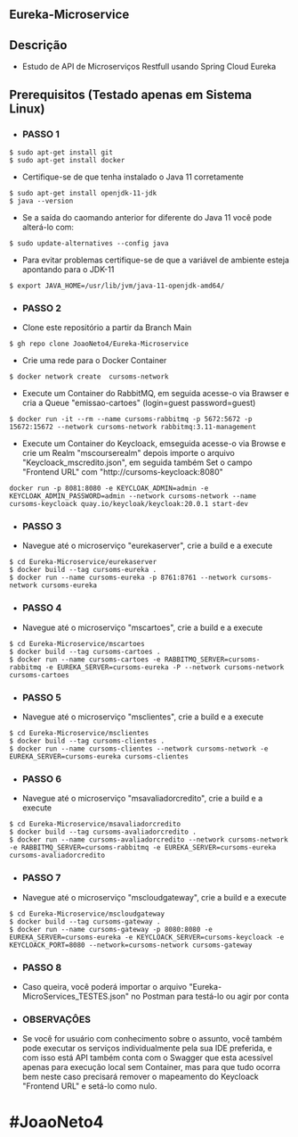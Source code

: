 ## Eureka-Microservice

## Descrição
- Estudo de API de Microserviços Restfull usando Spring Cloud Eureka


## Prerequisitos (Testado apenas em Sistema Linux)
- ### PASSO 1
```
$ sudo apt-get install git
$ sudo apt-get install docker
```
- Certifique-se de que tenha instalado o Java 11 corretamente
```
$ sudo apt-get install openjdk-11-jdk
$ java --version
```
- Se a saída do caomando anterior for diferente do Java 11 você pode alterá-lo com:
```
$ sudo update-alternatives --config java
```
- Para evitar problemas certifique-se de que a variável de ambiente esteja apontando para o JDK-11
```
$ export JAVA_HOME=/usr/lib/jvm/java-11-openjdk-amd64/
```
- ### PASSO 2
- Clone este repositório a partir da Branch Main
```
$ gh repo clone JoaoNeto4/Eureka-Microservice
```
- Crie uma rede para o Docker Container
```
$ docker network create  cursoms-network
```
- Execute um Container do RabbitMQ, em seguida acesse-o via Brawser e cria a Queue "emissao-cartoes" (login=guest password=guest)
```
$ docker run -it --rm --name cursoms-rabbitmq -p 5672:5672 -p 15672:15672 --network cursoms-network rabbitmq:3.11-management
```
- Execute um Container do Keycloack, emseguida acesse-o via Browse e crie um Realm "mscourserealm" depois importe o  arquivo "Keycloack_mscredito.json", em seguida também Set o campo "Frontend URL" com "http://cursoms-keycloack:8080"
```
docker run -p 8081:8080 -e KEYCLOAK_ADMIN=admin -e KEYCLOAK_ADMIN_PASSWORD=admin --network cursoms-network --name cursoms-keycloack quay.io/keycloak/keycloak:20.0.1 start-dev
```
- ### PASSO 3
- Navegue até o microserviço "eurekaserver", crie a build e a execute
```
$ cd Eureka-Microservice/eurekaserver
$ docker build --tag cursoms-eureka .
$ docker run --name cursoms-eureka -p 8761:8761 --network cursoms-network cursoms-eureka
```
- ### PASSO 4
- Navegue até o microserviço "mscartoes", crie a build e a execute
```
$ cd Eureka-Microservice/mscartoes
$ docker build --tag cursoms-cartoes .
$ docker run --name cursoms-cartoes -e RABBITMQ_SERVER=cursoms-rabbitmq -e EUREKA_SERVER=cursoms-eureka -P --network cursoms-network cursoms-cartoes
```
- ### PASSO 5
- Navegue até o microserviço "msclientes", crie a build e a execute
```
$ cd Eureka-Microservice/msclientes
$ docker build --tag cursoms-clientes .
$ docker run --name cursoms-clientes --network cursoms-network -e EUREKA_SERVER=cursoms-eureka cursoms-clientes
```
- ### PASSO 6
- Navegue até o microserviço "msavaliadorcredito", crie a build e a execute
```
$ cd Eureka-Microservice/msavaliadorcredito
$ docker build --tag cursoms-avaliadorcredito .
$ docker run --name cursoms-avaliadorcredito --network cursoms-network -e RABBITMQ_SERVER=cursoms-rabbitmq -e EUREKA_SERVER=cursoms-eureka cursoms-avaliadorcredito
```
- ### PASSO 7
- Navegue até o microserviço "mscloudgateway", crie a build e a execute
```
$ cd Eureka-Microservice/mscloudgateway
$ docker build --tag cursoms-gateway .
$ docker run --name cursoms-gateway -p 8080:8080 -e EUREKA_SERVER=cursoms-eureka -e KEYCLOACK_SERVER=cursoms-keycloack -e KEYCLOACK_PORT=8080 --network=cursoms-network cursoms-gateway
```
- ### PASSO 8
- Caso queira, você poderá importar o arquivo "Eureka-MicroServices_TESTES.json" no Postman para testá-lo ou agir por conta
- ### OBSERVAÇÔES
- Se você for usuário com conhecimento sobre o assunto, você também pode executar os serviços individualmente pela sua IDE preferida, e com isso está API também conta com o Swagger que esta acessível apenas para execução local sem Container, mas para que tudo ocorra bem neste caso precisará remover o mapeamento do Keycloack "Frontend URL" e setá-lo como nulo.

# #JoaoNeto4

